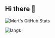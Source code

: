 ## Hi there 👋
![Mert's GitHub Stats](https://github-readme-stats.vercel.app/api?username=kanrin&show_icons=true&theme=onedark)
<!--
**kanrin/kanrin** is a ✨ _special_ ✨ repository because its `README.md` (this file) appears on your GitHub profile.

Here are some ideas to get you started:

- 🔭 I’m currently working on ...
- 🌱 I’m currently learning ...
- 👯 I’m looking to collaborate on ...
- 🤔 I’m looking for help with ...
- 💬 Ask me about ...
- 📫 How to reach me: ...
- 😄 Pronouns: ...
- ⚡ Fun fact: ...
-->

![langs](https://github-readme-stats.vercel.app/api/top-langs/?username=kanrin&layout=compact&theme=onedark)
